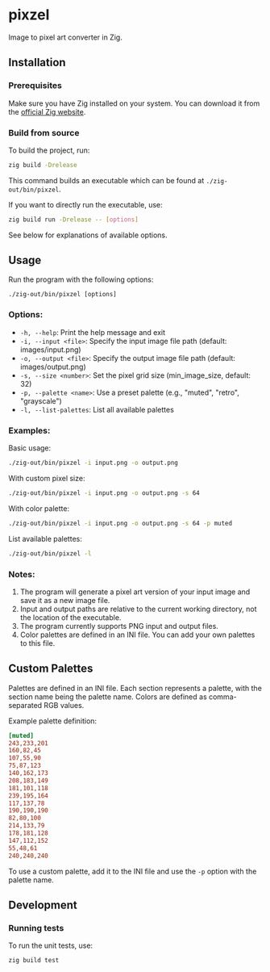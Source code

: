 # pixzel

Image to pixel art converter in Zig.

## Installation

### Prerequisites

Make sure you have Zig installed on your system. You can download it from the [official Zig website](https://ziglang.org/download/).

### Build from source

To build the project, run:

```bash
zig build -Drelease
```

This command builds an executable which can be found at `./zig-out/bin/pixzel`.

If you want to directly run the executable, use:

```bash
zig build run -Drelease -- [options]
```

See below for explanations of available options.

## Usage

Run the program with the following options:

```
./zig-out/bin/pixzel [options]
```

### Options:

- `-h, --help`: Print the help message and exit
- `-i, --input <file>`: Specify the input image file path (default: images/input.png)
- `-o, --output <file>`: Specify the output image file path (default: images/output.png)
- `-s, --size <number>`: Set the pixel grid size (min_image_size, default: 32)
- `-p, --palette <name>`: Use a preset palette (e.g., "muted", "retro", "grayscale")
- `-l, --list-palettes`: List all available palettes

### Examples:

Basic usage:
```bash
./zig-out/bin/pixzel -i input.png -o output.png
```

With custom pixel size:
```bash
./zig-out/bin/pixzel -i input.png -o output.png -s 64
```

With color palette:
```bash
./zig-out/bin/pixzel -i input.png -o output.png -s 64 -p muted
```

List available palettes:
```bash
./zig-out/bin/pixzel -l
```

### Notes:

1. The program will generate a pixel art version of your input image and save it as a new image file.
2. Input and output paths are relative to the current working directory, not the location of the executable.
3. The program currently supports PNG input and output files.
4. Color palettes are defined in an INI file. You can add your own palettes to this file.

## Custom Palettes

Palettes are defined in an INI file. Each section represents a palette, with the section name being the palette name. Colors are defined as comma-separated RGB values.

Example palette definition:

```ini
[muted]
243,233,201
160,82,45
107,55,90
75,87,123
140,162,173
208,183,149
181,101,118
239,195,164
117,137,78
190,190,190
82,80,100
214,133,79
178,181,128
147,112,152
55,48,61
240,240,240
```

To use a custom palette, add it to the INI file and use the `-p` option with the palette name.

## Development

### Running tests

To run the unit tests, use:

```bash
zig build test
```
